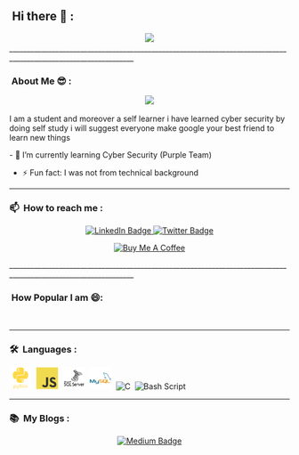## &nbsp;Hi there 👋 :

<div id="header" align="center">
  <img src="https://media.giphy.com/media/Cmr1OMJ2FN0B2/giphy.gif" width="200"/>
</div>
_________________________________________________________________________________________________________________

### &nbsp;About Me 😎 :

<div id="header" align="center">
  <img src="https://media.giphy.com/media/o0vwzuFwCGAFO/giphy.gif" width="200"/>
</div>
<p>I am  a student and moreover a self learner i have learned cyber security by doing self study i will suggest everyone make google your best friend to learn new things</p>
- 🌱 I’m currently learning Cyber Security (Purple Team)


- ⚡ Fun fact: I was not from technical background

_________________________________________________________________________________________________________________ 

### 📫 &nbsp;How to reach me :


<div id="badges" align="center">
  <a href="https://www.linkedin.com/in/rahul-yadav-359179203/">
    <img src="https://img.shields.io/badge/LinkedIn-blue?style=for-the-badge&logo=linkedin&logoColor=white" alt="LinkedIn Badge"/>
  </a>
  <a href="https://twitter.com/iamgenesis1109">
    <img src="https://img.shields.io/badge/Twitter-blue?style=for-the-badge&logo=twitter&logoColor=white" alt="Twitter Badge"/>
  </a>
  <p align="center">
<a href="https://www.buymeacoffee.com/rahulyadav1109" target="_blank"><img src="https://cdn.buymeacoffee.com/buttons/default-orange.png" alt="Buy Me A Coffee" height="41" width="174"></a>
</p>
</div>
_________________________________________________________________________________________________________________ 

### &nbsp;How Popular I am 😄:

<p align="center"><img src="https://komarev.com/ghpvc/?username=rahulyadav1109&style=flat-square&color=blue" alt=""></p>

_________________________________________________________________________________________________________________ 

### 🛠 &nbsp;Languages :
<p>
<img src="https://github.com/devicons/devicon/blob/master/icons/python/python-plain-wordmark.svg" title="Python" alt="Python" width="40" height="40"/>&nbsp;
  <img src="https://github.com/devicons/devicon/blob/master/icons/javascript/javascript-original.svg" title="JavaScript" alt="JavaScript" width="40" height="40"/>&nbsp;
  <img src="https://github.com/devicons/devicon/blob/master/icons/microsoftsqlserver/microsoftsqlserver-plain-wordmark.svg" title="Microsoft SQL Server" alt="Microsoft SQL Server" width="40" height="40"/>&nbsp;
  <img src="https://github.com/devicons/devicon/blob/master/icons/mysql/mysql-original-wordmark.svg" title="MySQL"  alt="MySQL" width="40" height="40"/>&nbsp;
  <img src="https://cdn.jsdelivr.net/gh/devicons/devicon/icons/c/c-original.svg" title="C"  alt="C" width="40" height="40"/>&nbsp;
  <img src="https://cdn.jsdelivr.net/gh/devicons/devicon/icons/bash/bash-original.svg" title="Bash"  alt="Bash Script" width="40" height="40"/>&nbsp;

_________________________________________________________________________________________________________________   

### 📚 &nbsp;My Blogs :
  <div id="badges" align="center">
  <a href="https://genesis1109.medium.com">
    <img src="https://img.shields.io/badge/Medium-12100E?style=for-the-badge&logo=medium&logoColor=white" alt="Medium Badge"/>
  </a>
   <!-- BLOG-POST-LIST:START -->
    <!-- BLOG-POST-LIST:END --> 
  
  
                
<!--

**rahulyadav1109/rahulyadav1109** is a ✨ _special_ ✨ repository because its `README.md` (this file) appears on your GitHub profile.

Here are some ideas to get you started:

- 🔭 I’m currently working on ...
- 🌱 I’m currently learning ...
- 👯 I’m looking to collaborate on ...
- 🤔 I’m looking for help with ...
- 💬 Ask me about ...
- 📫 How to reach me: ...
- 😄 Pronouns: ...
- ⚡ Fun fact: ...
-->
